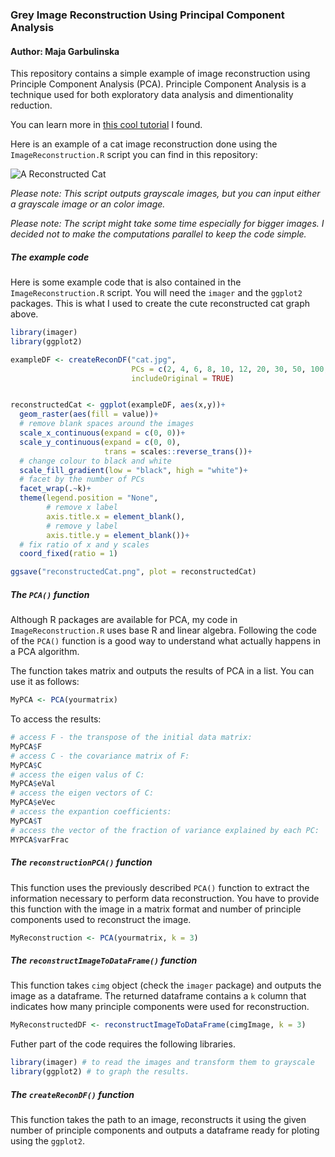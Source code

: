 ### Grey Image Reconstruction Using Principal Component Analysis
#### Author: Maja Garbulinska

This repository contains a simple example of image reconstruction using Principle Component Analysis (PCA). Principle Component Analysis is a technique used for both exploratory data analysis and dimentionality reduction. 

You can learn more in [this cool tutorial](https://www.datacamp.com/community/tutorials/pca-analysis-r) I found. 


Here is an example of a cat image reconstruction done using the `ImageReconstruction.R` script you can find in this repository: 

![A Reconstructed Cat](reconstructedCat.png?raw=true "A Reconstructed Cat")

*Please note: This script outputs grayscale images, but you can input either a grayscale image or an color image.*

*Please note: The script might take some time especially for bigger images. I decided not to make the computations parallel to keep the code simple.*

##### The example code
Here is some example code that is also contained in the `ImageReconstruction.R` script. You will need the `imager` and the `ggplot2` packages. This is what I used to create the cute reconstructed cat graph above. 

```R
library(imager)
library(ggplot2)

exampleDF <- createReconDF("cat.jpg", 
                           PCs = c(2, 4, 6, 8, 10, 12, 20, 30, 50, 100, 200), 
                           includeOriginal = TRUE)


reconstructedCat <- ggplot(exampleDF, aes(x,y))+
  geom_raster(aes(fill = value))+ 
  # remove blank spaces around the images
  scale_x_continuous(expand = c(0, 0))+
  scale_y_continuous(expand = c(0, 0),
                     trans = scales::reverse_trans())+
  # change colour to black and white
  scale_fill_gradient(low = "black", high = "white")+
  # facet by the number of PCs
  facet_wrap(.~k)+
  theme(legend.position = "None",
        # remove x label
        axis.title.x = element_blank(), 
        # remove y label
        axis.title.y = element_blank())+
  # fix ratio of x and y scales
  coord_fixed(ratio = 1)

ggsave("reconstructedCat.png", plot = reconstructedCat)
```

##### The `PCA()` function
Although R packages are available for PCA, my code in `ImageReconstruction.R` uses base R and linear algebra. Following the code of the `PCA()` function is a good way to understand what actually happens in a PCA algorithm. 

The function takes matrix and outputs the results of PCA in a list. You can use it as follows:
```R
MyPCA <- PCA(yourmatrix)
```
To access the results:
```R
# access F - the transpose of the initial data matrix:
MyPCA$F
# access C - the covariance matrix of F:
MyPCA$C 
# access the eigen valus of C:
MyPCA$eVal
# access the eigen vectors of C:
MyPCA$eVec
# access the expantion coefficients:
MyPCA$T
# access the vector of the fraction of variance explained by each PC:
MYPCA$varFrac
```

##### The `reconstructionPCA()` function
This function uses the previously described `PCA()` function to extract the information necessary to perform data reconstruction. You have to provide this function with the image in a matrix format and number of principle components used to reconstruct the image. 

```R
MyReconstruction <- PCA(yourmatrix, k = 3)
```

##### The `reconstructImageToDataFrame()` function
This function takes `cimg` object (check the `imager` package) and outputs the image as a dataframe. The returned dataframe contains a `k` column that indicates how many principle components were used for reconstruction. 

```R
MyReconstructedDF <- reconstructImageToDataFrame(cimgImage, k = 3)
```

Futher part of the code requires the following libraries.

```R
library(imager) # to read the images and transform them to grayscale
library(ggplot2) # to graph the results. 
```
##### The `createReconDF()` function
This function takes the path to an image, reconstructs it using the given number of principle components and outputs a dataframe ready for ploting using the `ggplot2`.

